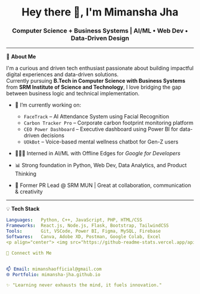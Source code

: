 <h1 align="center">Hey there 👋, I'm Mimansha Jha</h1>
<h3 align="center">Computer Science + Business Systems | AI/ML • Web Dev • Data-Driven Design</h3>

---

🌟 **About Me**

I'm a curious and driven tech enthusiast passionate about building impactful digital experiences and data-driven solutions.  
Currently pursuing **B.Tech in Computer Science with Business Systems** from **SRM Institute of Science and Technology**, I love bridging the gap between business logic and technical implementation.

- 🌱 I’m currently working on:
  - `FaceTrack` – AI Attendance System using Facial Recognition
  - `Carbon Tracker Pro` – Corporate carbon footprint monitoring platform
  - `CEO Power Dashboard` – Executive dashboard using Power BI for data-driven decisions
  - `UOkBot` – Voice-based mental wellness chatbot for Gen-Z users

- 👩🏻‍💻 Interned in AI/ML with Offline Edges for *Google for Developers*
- 📊 Strong foundation in Python, Web Dev, Data Analytics, and Product Thinking
- 🎤 Former PR Lead @ SRM MUN | Great at collaboration, communication & creativity

---

💡 **Tech Stack**

```yaml
Languages:   Python, C++, JavaScript, PHP, HTML/CSS
Frameworks:  React.js, Node.js, Flask, Bootstrap, TailwindCSS
Tools:       Git, VSCode, Power BI, Figma, MySQL, Firebase
Softwares:   Canva, Adobe XD, Postman, Google Colab, Excel
<p align="center"> <img src="https://github-readme-stats.vercel.app/api?username=mimansha-jha&show_icons=true&theme=radical" alt="GitHub Stats" /> <img src="https://github-readme-stats.vercel.app/api/top-langs/?username=mimansha-jha&layout=compact&theme=radical" alt="Top Languages" /> </p>

🔗 Connect with Me


📫 Email: mimanshaofficial@gmail.com
🌐 Portfolio: mimansha-jha.github.io

✨ "Learning never exhausts the mind, it fuels innovation."

